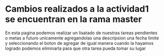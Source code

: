 # Cambios realizados a la actividad1 se encuentran en la rama master
En esta pagina podemos realizar un lisatado de nuestras tareas pendientes o metas a futuro unicamente agregandolas una descripsion una fecha limite y seleccionando el boton de agregar de igual manera cuando la hayamos logrado podemos eliminarla para que otra tarea pueda tomar su lugar
